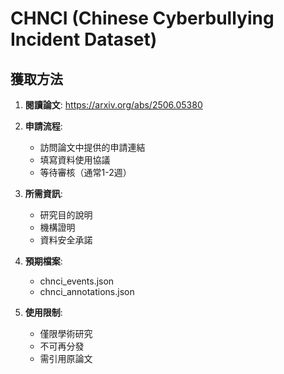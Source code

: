 # CHNCI (Chinese Cyberbullying Incident Dataset)

## 獲取方法

1. **閱讀論文**: https://arxiv.org/abs/2506.05380

2. **申請流程**:
   - 訪問論文中提供的申請連結
   - 填寫資料使用協議
   - 等待審核（通常1-2週）

3. **所需資訊**:
   - 研究目的說明
   - 機構證明
   - 資料安全承諾

4. **預期檔案**:
   - chnci_events.json
   - chnci_annotations.json

5. **使用限制**:
   - 僅限學術研究
   - 不可再分發
   - 需引用原論文
